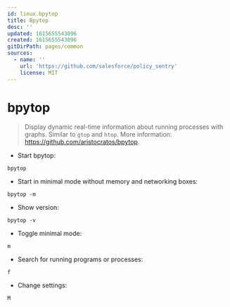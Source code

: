 ```yaml
---
id: linux.bpytop
title: Bpytop
desc: ''
updated: 1615655543096
created: 1615655543096
gitDirPath: pages/common
sources:
  - name: ''
    url: 'https://github.com/salesforce/policy_sentry'
    license: MIT
---
```

# bpytop

> Display dynamic real-time information about running processes with graphs. Similar to `gtop` and `htop`.
> More information: <https://github.com/aristocratos/bpytop>.

- Start bpytop:

`bpytop`

- Start in minimal mode without memory and networking boxes:

`bpytop -m`

- Show version:

`bpytop -v`

- Toggle minimal mode:

`m`

- Search for running programs or processes:

`f`

- Change settings:

`M`


